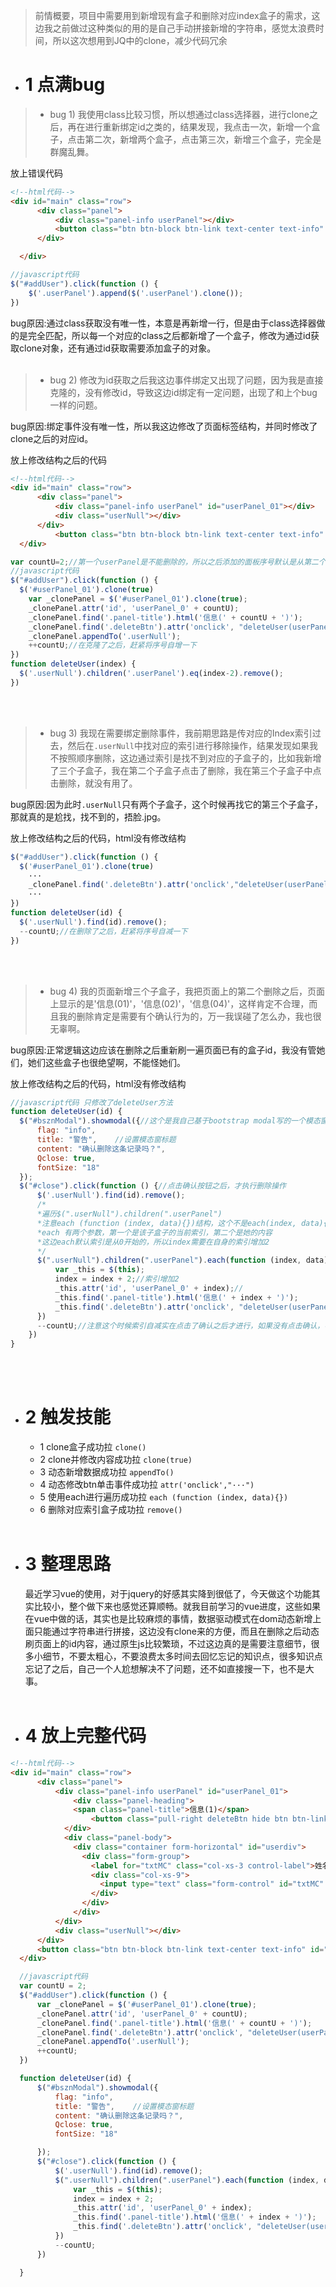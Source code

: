 > 前情概要，项目中需要用到新增现有盒子和删除对应index盒子的需求，这边我之前做过这种类似的用的是自己手动拼接新增的字符串，感觉太浪费时间，所以这次想用到JQ中的clone，减少代码冗余

- # 1 点满bug

> - bug 1) 我使用class比较习惯，所以想通过class选择器，进行clone之后，再在进行重新绑定id之类的，结果发现，我点击一次，新增一个盒子，点击第二次，新增两个盒子，点击第三次，新增三个盒子，完全是群魔乱舞。

放上错误代码
```html
<!--html代码-->
<div id="main" class="row">                  
      <div class="panel">
          <div class="panel-info userPanel"></div>
          <button class="btn btn-block btn-link text-center text-info" id="addUser">+新增</button>
      </div>

  </div>
```

```javascript
//javascript代码
$("#addUser").click(function () {
    $('.userPanel').append($('.userPanel').clone());
})
```
bug原因:通过class获取没有唯一性，本意是再新增一行，但是由于class选择器做的是完全匹配，所以每一个对应的class之后都新增了一个盒子，修改为通过id获取clone对象，还有通过id获取需要添加盒子的对象。
<br/><br/>
> - bug 2) 修改为id获取之后我这边事件绑定又出现了问题，因为我是直接克隆的，没有修改id，导致这边id绑定有一定问题，出现了和上个bug一样的问题。

bug原因:绑定事件没有唯一性，所以我这边修改了页面标签结构，并同时修改了clone之后的对应id。

放上修改结构之后的代码
```html
<!--html代码-->
<div id="main" class="row">                  
      <div class="panel">
          <div class="panel-info userPanel" id="userPanel_01"></div>
          <div class="userNull"></div>
      </div>
          <button class="btn btn-block btn-link text-center text-info" id="addUser">+新增</button>
  </div>
```

```javascript
var countU=2;//第一个userPanel是不能删除的，所以之后添加的面板序号默认是从第二个开始的，注意定义在$(function(){})之外，因为之后外部的funciton需要调用到这个全局变量。
//javascript代码
$("#addUser").click(function () {
  $('#userPanel_01').clone(true)
    var _clonePanel = $('#userPanel_01').clone(true);
    _clonePanel.attr('id', 'userPanel_0' + countU);
    _clonePanel.find('.panel-title').html('信息(' + countU + ')');
    _clonePanel.find('.deleteBtn').attr('onclick', "deleteUser(userPanel_0" + countU + ")").removeClass("hide").addClass("show") ;//通过attr绑定事件，不要通过prop绑定事件，$('.userNull')克隆到了之后，赶紧把`.deleteBtn`的hide样式移除掉
    _clonePanel.appendTo('.userNull');
    ++countU;//在克隆了之后，赶紧将序号自增一下
})
function deleteUser(index) {
  $('.userNull').children('.userPanel').eq(index-2).remove();
})
```
<br/><br/>
> - bug 3) 我现在需要绑定删除事件，我前期思路是传对应的Index索引过去，然后在`.userNull`中找对应的索引进行移除操作，结果发现如果我不按照顺序删除，这边通过索引是找不到对应的子盒子的，比如我新增了三个子盒子，我在第二个子盒子点击了删除，我在第三个子盒子中点击删除，就没有用了。

bug原因:因为此时`.userNull`只有两个子盒子，这个时候再找它的第三个子盒子，那就真的是尬找，找不到的，捂脸.jpg。


放上修改结构之后的代码，html没有修改结构

```javascript
$("#addUser").click(function () {
  $('#userPanel_01').clone(true)
    ···
    _clonePanel.find('.deleteBtn').attr('onclick',"deleteUser(userPanel_0" + countU+")");//修改的地方
    ···
})
function deleteUser(id) {
  $('.userNull').find(id).remove();
  --countU;//在删除了之后，赶紧将序号自减一下
})
```
<br/><br/>
> - bug 4) 我的页面新增三个子盒子，我把页面上的第二个删除之后，页面上显示的是'信息(01)'，'信息(02)'，'信息(04)'，这样肯定不合理，而且我的删除肯定是需要有个确认行为的，万一我误碰了怎么办，我也很无辜啊。

bug原因:正常逻辑这边应该在删除之后重新刷一遍页面已有的盒子id，我没有管她们，她们这些盒子也很绝望啊，不能怪她们。

放上修改结构之后的代码，html没有修改结构

```javascript
//javascript代码 只修改了deleteUser方法
function deleteUser(id) {
  $("#bsznModal").showmodal({//这个是我自己基于bootstrap modal写的一个模态窗插件，支持自定义很多内容。
      flag: "info",
      title: "警告",    //设置模态窗标题
      content: "确认删除这条记录吗？",
      Qclose: true,
      fontSize: "18"
  });
  $("#close").click(function () {//点击确认按钮之后，才执行删除操作
      $('.userNull').find(id).remove();
      /*
      *遍历$(".userNull").children(".userPanel")
      *注意each (function (index, data){})结构，这个不是each(index, data){}
      *each 有两个参数，第一个是该子盒子的当前索引，第二个是她的内容
      *这边each默认索引是从0开始的，所以index需要在自身的索引增加2
      */
      $(".userNull").children(".userPanel").each(function (index, data) {
          var _this = $(this);
          index = index + 2;//索引增加2
          _this.attr('id', 'userPanel_0' + index);//
          _this.find('.panel-title').html('信息(' + index + ')');
          _this.find('.deleteBtn').attr('onclick', "deleteUser(userPanel_0" + index + ")");
      })
      --countU;//注意这个时候索引自减实在点击了确认之后才进行，如果没有点击确认，不管不顾的之后在deleteUser()之后执行自减，这个会有问题哒。
    })
}
```
<br/><br/>
- # 2 触发技能
  - 1 clone盒子成功拉 `clone()`
  - 2 clone并修改内容成功拉 `clone(true)`
  - 3 动态新增数据成功拉 `appendTo()`
  - 4 动态修改btn单击事件成功拉 `attr('onclick',"···")`
  - 5 使用each进行遍历成功拉 `each (function (index, data){})`
  - 6 删除对应索引盒子成功拉 `remove()`
<br/><br/>
- # 3 整理思路
    最近学习vue的使用，对于jquery的好感其实降到很低了，今天做这个功能其实比较小，整个做下来也感觉还算顺畅。就我目前学习的vue进度，这些如果在vue中做的话，其实也是比较麻烦的事情，数据驱动模式在dom动态新增上面只能通过字符串进行拼接，这边没有clone来的方便，而且在删除之后动态刷页面上的id内容，通过原生js比较繁琐，不过这边真的是需要注意细节，很多小细节，不要太粗心，不要浪费太多时间去回忆忘记的知识点，很多知识点忘记了之后，自己一个人尬想解决不了问题，还不如直接搜一下，也不是大事。
<br/><br/>
- # 4 放上完整代码
```html
<!--html代码-->
<div id="main" class="row">                  
      <div class="panel">
          <div class="panel-info userPanel" id="userPanel_01">
              <div class="panel-heading">
              <span class="panel-title">信息(1)</span>
                  <button class="pull-right deleteBtn hide btn btn-link">删除</button>
            </div>
            <div class="panel-body">
              <div class="container form-horizontal" id="userdiv">
                <div class="form-group">
                  <label for="txtMC" class="col-xs-3 control-label">姓名：</label>
                  <div class="col-xs-9">
                    <input type="text" class="form-control" id="txtMC"   />
                  </div>
                </div>
              </div>
          </div>
          <div class="userNull"></div>
      </div>
      <button class="btn btn-block btn-link text-center text-info" id="addUser">+新增</button>
  </div>
```

```javascript
  //javascript代码
  var countU = 2;
  $("#addUser").click(function () {
      var _clonePanel = $('#userPanel_01').clone(true);
      _clonePanel.attr('id', 'userPanel_0' + countU);
      _clonePanel.find('.panel-title').html('信息(' + countU + ')');
      _clonePanel.find('.deleteBtn').attr('onclick', "deleteUser(userPanel_0" + countU + ")").removeClass("hide").addClass("show") ;
      _clonePanel.appendTo('.userNull');
      ++countU;
  })

  function deleteUser(id) {
      $("#bsznModal").showmodal({
          flag: "info",
          title: "警告",    //设置模态窗标题
          content: "确认删除这条记录吗？",
          Qclose: true,
          fontSize: "18"

      });
      $("#close").click(function () {
          $('.userNull').find(id).remove();
          $(".userNull").children(".userPanel").each(function (index, data) {
              var _this = $(this);
              index = index + 2;
              _this.attr('id', 'userPanel_0' + index);
              _this.find('.panel-title').html('信息(' + index + ')');
              _this.find('.deleteBtn').attr('onclick', "deleteUser(userPanel_0" + index + ")");
          })
          --countU;
      })

  }
```
